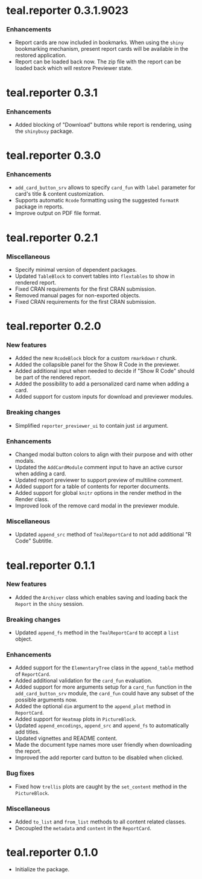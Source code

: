 # teal.reporter 0.3.1.9023

### Enhancements

* Report cards are now included in bookmarks. When using the `shiny` bookmarking mechanism, present report cards will be available in the restored application.
* Report can be loaded back now. The zip file with the report can be loaded back which will restore Previewer state.

# teal.reporter 0.3.1

### Enhancements

* Added blocking of "Download" buttons while report is rendering, using the `shinybusy` package.

# teal.reporter 0.3.0

### Enhancements

* `add_card_button_srv` allows to specify `card_fun` with `label` parameter for card's title & content customization.
* Supports automatic `Rcode` formatting using the suggested `formatR` package in reports.
* Improve output on PDF file format.

# teal.reporter 0.2.1

### Miscellaneous

* Specify minimal version of dependent packages.
* Updated `TableBlock` to convert tables into `flextables` to show in rendered report.
* Fixed CRAN requirements for the first CRAN submission.
* Removed manual pages for non-exported objects.
* Fixed CRAN requirements for the first CRAN submission.

# teal.reporter 0.2.0

### New features

* Added the new `RcodeBlock` block for a custom `rmarkdown` r chunk.
* Added the collapsible panel for the Show R Code in the previewer.
* Added additional input when needed to decide if "Show R Code" should be part of the rendered report.
* Added the possibility to add a personalized card name when adding a card.
* Added support for custom inputs for download and previewer modules.

### Breaking changes

* Simplified `reporter_previewer_ui` to contain just `id` argument.

### Enhancements

* Changed modal button colors to align with their purpose and with other modals.
* Updated the `AddCardModule` comment input to have an active cursor when adding a card.
* Updated report previewer to support preview of multiline comment.
* Added support for a table of contents for reporter documents.
* Added support for global `knitr` options in the render method in the Render class.
* Improved look of the remove card modal in the previewer module.

### Miscellaneous
* Updated `append_src` method of `TealReportCard` to not add additional "R Code" Subtitle.

# teal.reporter 0.1.1

### New features
* Added the `Archiver` class which enables saving and loading back the `Report` in the `shiny` session.

### Breaking changes
* Updated `append_fs` method in the `TealReportCard` to accept a `list` object.

### Enhancements
* Added support for the `ElementaryTree` class in the `append_table` method of `ReportCard`.
* Added additional validation for the `card_fun` evaluation.
* Added support for more arguments setup for a `card_fun` function in the `add_card_button_srv` module, the `card_fun` could have any subset of the possible arguments now.
* Added the optional `dim` argument to the `append_plot` method in `ReportCard`.
* Added support for `Heatmap` plots in `PictureBlock`.
* Updated `append_encodings`, `append_src` and `append_fs` to automatically add titles.
* Updated vignettes and README content.
* Made the document type names more user friendly when downloading the report.
* Improved the add reporter card button to be disabled when clicked.

### Bug fixes
* Fixed how `trellis` plots are caught by the `set_content` method in the `PictureBlock`.

### Miscellaneous
* Added `to_list` and `from_list` methods to all content related classes.
* Decoupled the `metadata` and `content` in the `ReportCard`.

# teal.reporter 0.1.0

* Initialize the package.
